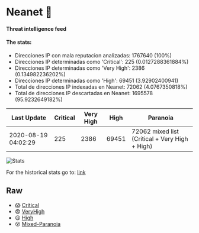 # Neanet :hocho:
#### Threat intelligence feed
#### The stats:

- Direcciones IP con mala reputacion analizadas: 1767640 (100%)
- Direcciones IP determinadas como 'Critical':  225 (0.0127288361884%)
- Direcciones IP determinadas como 'Very High':  2386 (0.134982236202%)
- Direcciones IP determinadas como 'High':  69451 (3.92902400941)
- Total de direcciones IP indexadas en Neanet:  72062 (4.0767350818%)
- Total de direcciones IP descartadas en Neanet:  1695578 (95.9232649182%)

| Last Update | Critical | Very High | High | Paranoia |
| --- | --- | --- | --- | --- |
| 2020-08-19 04:02:29 | 225 | 2386 | 69451 | 72062 mixed list (Critical + Very High + High)|

![Stats](https://docs.google.com/spreadsheets/d/e/2PACX-1vSnaNMIXVabIpDJjufMlzH7poXnshF3mgd8Is1g9ytUEzVsP5my4Trn8f-xkoLLQ38xpL3HtmUexLo6/pubchart?oid=501124687&format=image)

For the historical stats go to: [link](/stats.csv)
## Raw
- :scream: [Critical](https://raw.githubusercontent.com/JavaGarcia/Neanet/master/blacklists/neanet_critical.txt)
- :fearful: [VeryHigh](https://raw.githubusercontent.com/JavaGarcia/Neanet/master/blacklists/neanet_veryHigh.txtt)
- :frowning: [High](https://raw.githubusercontent.com/JavaGarcia/Neanet/master/blacklists/neanet_high.txt)
- :dizzy_face: [Mixed-Paranoia](https://raw.githubusercontent.com/JavaGarcia/Neanet/master/blacklists/neanet_all.txt)






























































































































































































































































































